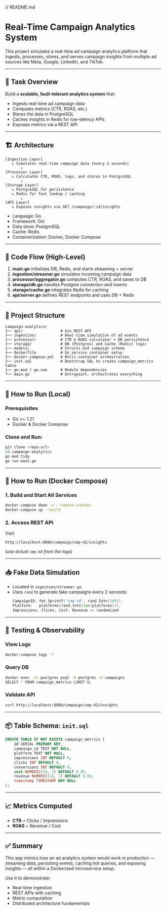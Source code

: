 // README.md
# Real-Time Campaign Analytics System

This project simulates a real-time ad campaign analytics platform that ingests, processes, stores, and serves campaign insights from multiple ad sources like Meta, Google, LinkedIn, and TikTok.

---

## 📌 Task Overview

Build a **scalable, fault-tolerant analytics system** that:
- Ingests real-time ad campaign data
- Computes metrics (CTR, ROAS, etc.)
- Stores the data in PostgreSQL
- Caches insights in Redis for low-latency APIs
- Exposes metrics via a REST API

---

## 🏗️ Architecture

```
[Ingestion Layer]
   ↳ Simulates real-time campaign data (every 2 seconds)
       ↓
[Processor Layer]
   ↳ Calculates CTR, ROAS, logs, and stores in PostgreSQL
       ↓
[Storage Layer]
   ↳ PostgreSQL for persistence
   ↳ Redis for fast lookup / caching
       ↓
[API Layer]
   ↳ Exposes insights via GET /campaign/:id/insights
```

- Language: Go
- Framework: Gin
- Data store: PostgreSQL
- Cache: Redis
- Containerization: Docker, Docker Compose

---

## 🧠 Code Flow (High-Level)

1. **main.go** initializes DB, Redis, and starts streaming + server
2. **ingestion/streamer.go** simulates incoming campaign data
3. **processor/aggregator.go** computes CTR, ROAS, and saves to DB
4. **storage/db.go** handles Postgres connection and inserts
5. **storage/cache.go** integrates Redis for caching
6. **api/server.go** defines REST endpoints and uses DB + Redis

---

## 📁 Project Structure

```
campaign-analytics/
├── api/                 # Gin REST API
├── ingestion/           # Real-time simulation of ad events
├── processor/           # CTR & ROAS calculator + DB persistence
├── storage/             # DB (Postgres) and Cache (Redis) logic
├── models/              # Structs and campaign schema
├── Dockerfile           # Go service container setup
├── docker-compose.yml   # Multi-container orchestration
├── init.sql             # Bootstrap SQL to create campaign_metrics table
├── go.mod / go.sum      # Module dependencies
└── main.go              # Entrypoint, orchestrates everything
```

---

## 🚀 How to Run (Local)

### Prerequisites
- Go >= 1.21
- Docker & Docker Compose

### Clone and Run:
```bash
git clone <repo-url>
cd campaign-analytics
go mod tidy
go run main.go
```

---

## 🚀 How to Run (Docker Compose)

### 1. Build and Start All Services
```bash
docker-compose down -v --remove-orphans
docker-compose up --build
```

### 2. Access REST API
Visit:
```
http://localhost:8080/campaign/cmp-42/insights
```
(*use actual `cmp-XX` from the logs*)

---

## 📥 Fake Data Simulation

- Located in `ingestion/streamer.go`
- Uses `rand` to generate fake campaigns every 2 seconds:
  ```go
  CampaignID: fmt.Sprintf("cmp-%d", rand.Intn(100)),
  Platform:   platforms[rand.Intn(len(platforms))],
  Impressions, Clicks, Cost, Revenue => randomized
  ```

---

## 🧪 Testing & Observability

### View Logs
```bash
docker-compose logs -f
```

### Query DB
```bash
docker exec -it postgres psql -U postgres -d campaigns
SELECT * FROM campaign_metrics LIMIT 5;
```

### Validate API
```bash
curl http://localhost:8080/campaign/cmp-42/insights
```

---

## 📦 Table Schema: `init.sql`

```sql
CREATE TABLE IF NOT EXISTS campaign_metrics (
    id SERIAL PRIMARY KEY,
    campaign_id TEXT NOT NULL,
    platform TEXT NOT NULL,
    impressions INT DEFAULT 0,
    clicks INT DEFAULT 0,
    conversions INT DEFAULT 0,
    cost NUMERIC(10, 2) DEFAULT 0.00,
    revenue NUMERIC(10, 2) DEFAULT 0.00,
    timestamp TIMESTAMP NOT NULL
);
```

---

## 📈 Metrics Computed
- **CTR** = Clicks / Impressions
- **ROAS** = Revenue / Cost

---

## ✅ Summary
This app mimics how an ad analytics system would work in production — streaming data, persisting events, caching hot queries, and exposing insights — all within a Dockerized microservice setup.

Use it to demonstrate:
- Real-time ingestion
- REST APIs with caching
- Metric computation
- Distributed architecture fundamentals
